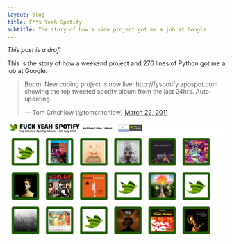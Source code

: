 ```yaml
---
layout: blog
title: F**$ Yeah Spotify
subtitle: The story of how a side project got me a job at Google
---
```


*This post is a draft*

This is the story of how a weekend project and 276 lines of Python got me a job at Google.

<blockquote class="twitter-tweet" lang="en"><p lang="en" dir="ltr">Boom! New coding project is now live: http://fyspotify.appspot.com showing the top tweeted spotify album from the last 24hrs. Auto-updating.</p>&mdash; Tom Critchlow (@tomcritchlow) <a href="https://twitter.com/tomcritchlow/status/50140995504971776">March 22, 2011</a></blockquote>
<script async src="//platform.twitter.com/widgets.js" charset="utf-8"></script>

![Screenshot of Fuck Yeah Spotify according to wayback machine on July 7th 2012](/images/fyspotify.png)
